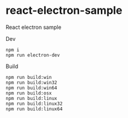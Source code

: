 # react-electron-sample
React electron sample  

Dev  
```
npm i
npm run electron-dev
```

Build  
```
npm run build:win
npm run build:win32
npm run build:win64
npm run build:osx
npm run build:linux
npm run build:linux32
npm run build:linux64
```
